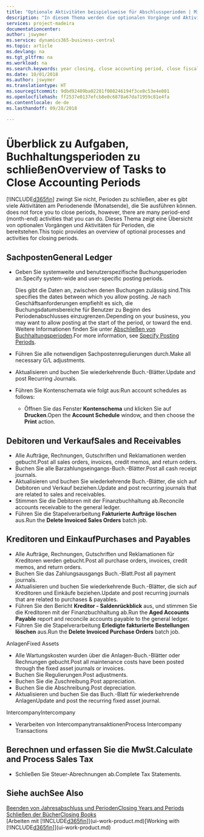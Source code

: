 ```yaml
---
title: "Optionale Aktivitäten beispielsweise für Abschlussperioden | Microsoft Docs"
description: "In diesem Thema werden die optionalen Vorgänge und Aktivitäten Abschlussbuchhaltungsperioden in  Business Central dargelegt."
services: project-madeira
documentationcenter: 
author: jswymer
ms.service: dynamics365-business-central
ms.topic: article
ms.devlang: na
ms.tgt_pltfrm: na
ms.workload: na
ms.search.keywords: year closing, close accounting period, close fiscal year, aging, creditor payments, vendor payments
ms.date: 10/01/2018
ms.author: jswymer
ms.translationtype: HT
ms.sourcegitcommit: 9dbd92409ba02281f008246194f3ce0c53e4e001
ms.openlocfilehash: ff2537e0137efcb8e0c6878a67da71959c81e4fa
ms.contentlocale: de-de
ms.lasthandoff: 09/28/2018

---
```

# <a name="overview-of-tasks-to-close-accounting-periods"></a><span data-ttu-id="13873-103">Überblick zu Aufgaben, Buchhaltungsperioden zu schließen</span><span class="sxs-lookup"><span data-stu-id="13873-103">Overview of Tasks to Close Accounting Periods</span></span>
[!INCLUDE[d365fin](includes/d365fin_md.md)] <span data-ttu-id="13873-104">zwingt Sie nicht, Perioden zu schließen, aber es gibt viele Aktivitäten am Periodenende (Monatsende), die Sie ausführen können.</span><span class="sxs-lookup"><span data-stu-id="13873-104"> does not force you to close periods, however, there are many period-end (month-end) activities that you can do.</span></span> <span data-ttu-id="13873-105">Dieses Thema zeigt eine Übersicht von optionalen Vorgängen und Aktivitäten für Perioden, die bereitstehen.</span><span class="sxs-lookup"><span data-stu-id="13873-105">This topic provides an overview of optional processes and activities for closing periods.</span></span>  

## <a name="general-ledger"></a><span data-ttu-id="13873-106">Sachposten</span><span class="sxs-lookup"><span data-stu-id="13873-106">General Ledger</span></span>
* <span data-ttu-id="13873-107">Geben Sie systemweite und benutzerspezifische Buchungsperioden an.</span><span class="sxs-lookup"><span data-stu-id="13873-107">Specify system-wide and user-specific posting periods.</span></span>  

    <span data-ttu-id="13873-108">Dies gibt die Daten an, zwischen denen Buchungen zulässig sind.</span><span class="sxs-lookup"><span data-stu-id="13873-108">This specifies the dates between which you allow posting.</span></span> <span data-ttu-id="13873-109">Je nach Geschäftsanforderungen empfiehlt es sich, die Buchungsdatumsbereiche für Benutzer zu Beginn des Periodenabschlusses einzugrenzen.</span><span class="sxs-lookup"><span data-stu-id="13873-109">Depending on your business, you may want to allow posting at the start of the period, or toward the end.</span></span> <span data-ttu-id="13873-110">Weitere Informationen finden Sie unter [Abschließen von Buchhaltungsperioden](finance-how-specify-posting-periods.md).</span><span class="sxs-lookup"><span data-stu-id="13873-110">For more information, see [Specify Posting Periods](finance-how-specify-posting-periods.md).</span></span>  
* <span data-ttu-id="13873-111">Führen Sie alle notwendigen Sachpostenregulierungen durch.</span><span class="sxs-lookup"><span data-stu-id="13873-111">Make all necessary G/L adjustments.</span></span>  
* <span data-ttu-id="13873-112">Aktualisieren und buchen Sie wiederkehrende Buch.-Blätter.</span><span class="sxs-lookup"><span data-stu-id="13873-112">Update and post Recurring Journals.</span></span>  
  <!--* Process Consolidations-->
* <span data-ttu-id="13873-113">Führen Sie Kontenschemata wie folgt aus:</span><span class="sxs-lookup"><span data-stu-id="13873-113">Run account schedules as follows:</span></span>  
  * <span data-ttu-id="13873-114">Öffnen Sie das Fenster **Kontenschema** und klicken Sie auf **Drucken**.</span><span class="sxs-lookup"><span data-stu-id="13873-114">Open the **Account Schedule** window, and then choose the **Print** action.</span></span>  

## <a name="sales-and-receivables"></a><span data-ttu-id="13873-115">Debitoren und Verkauf</span><span class="sxs-lookup"><span data-stu-id="13873-115">Sales and Receivables</span></span>
* <span data-ttu-id="13873-116">Alle Aufträge, Rechnungen, Gutschriften und Reklamationen werden gebucht.</span><span class="sxs-lookup"><span data-stu-id="13873-116">Post all sales orders, invoices, credit memos, and return orders.</span></span>  
* <span data-ttu-id="13873-117">Buchen Sie alle Barzahlungseingangs-Buch.-Blätter.</span><span class="sxs-lookup"><span data-stu-id="13873-117">Post all cash receipt journals.</span></span>  
* <span data-ttu-id="13873-118">Aktualisieren und buchen Sie wiederkehrende Buch.-Blätter, die sich auf Debitoren und Verkauf beziehen.</span><span class="sxs-lookup"><span data-stu-id="13873-118">Update and post recurring journals that are related to sales and receivables.</span></span>  
* <span data-ttu-id="13873-119">Stimmen Sie die Debitoren mit der Finanzbuchhaltung ab.</span><span class="sxs-lookup"><span data-stu-id="13873-119">Reconcile accounts receivable to the general ledger.</span></span>  
* <span data-ttu-id="13873-120">Führen Sie die Stapelverarbeitung **Fakturierte Aufträge löschen** aus.</span><span class="sxs-lookup"><span data-stu-id="13873-120">Run the **Delete Invoiced Sales Orders** batch job.</span></span>  

## <a name="purchases-and-payables"></a><span data-ttu-id="13873-121">Kreditoren und Einkauf</span><span class="sxs-lookup"><span data-stu-id="13873-121">Purchases and Payables</span></span>
* <span data-ttu-id="13873-122">Alle Aufträge, Rechnungen, Gutschriften und Reklamationen für Kreditoren werden gebucht.</span><span class="sxs-lookup"><span data-stu-id="13873-122">Post all purchase orders, invoices, credit memos, and return orders.</span></span>  
* <span data-ttu-id="13873-123">Buchen Sie das Zahlungsausgangs Buch.-Blatt.</span><span class="sxs-lookup"><span data-stu-id="13873-123">Post all payment journals.</span></span>  
* <span data-ttu-id="13873-124">Aktualisieren und buchen Sie wiederkehrende Buch.-Blätter, die sich auf Kreditoren und Einkäufe beziehen.</span><span class="sxs-lookup"><span data-stu-id="13873-124">Update and post recurring journals that are related to purchases & payables.</span></span>  
* <span data-ttu-id="13873-125">Führen Sie den Bericht **Kreditor - Saldenrückblick** aus, und stimmen Sie die Kreditoren mit der Finanzbuchhaltung ab.</span><span class="sxs-lookup"><span data-stu-id="13873-125">Run the **Aged Accounts Payable** report and reconcile accounts payable to the general ledger.</span></span>  
* <span data-ttu-id="13873-126">Führen Sie die Stapelverarbeitung **Erledigte fakturierte Bestellungen löschen** aus.</span><span class="sxs-lookup"><span data-stu-id="13873-126">Run the **Delete Invoiced Purchase Orders** batch job.</span></span>  

<span data-ttu-id="13873-127">Anlagen</span><span class="sxs-lookup"><span data-stu-id="13873-127">Fixed Assets</span></span>
* <span data-ttu-id="13873-128">Alle Wartungskosten wurden über die Anlagen-Buch.-Blätter oder Rechnungen gebucht.</span><span class="sxs-lookup"><span data-stu-id="13873-128">Post all maintenance costs have been posted through the fixed asset journals or invoices.</span></span>
* <span data-ttu-id="13873-129">Buchen Sie Regulierungen.</span><span class="sxs-lookup"><span data-stu-id="13873-129">Post adjustments.</span></span>
* <span data-ttu-id="13873-130">Buchen Sie die Zuschreibung.</span><span class="sxs-lookup"><span data-stu-id="13873-130">Post appreciation.</span></span>
* <span data-ttu-id="13873-131">Buchen Sie die Abschreibung.</span><span class="sxs-lookup"><span data-stu-id="13873-131">Post depreciation.</span></span>
* <span data-ttu-id="13873-132">Aktualisieren und buchen Sie das Buch.-Blatt für wiederkehrende Anlagen</span><span class="sxs-lookup"><span data-stu-id="13873-132">Update and post the recurring fixed asset journal.</span></span>

<span data-ttu-id="13873-133">Intercompany</span><span class="sxs-lookup"><span data-stu-id="13873-133">Intercompany</span></span>
* <span data-ttu-id="13873-134">Verarbeiten von Intercompanytransaktionen</span><span class="sxs-lookup"><span data-stu-id="13873-134">Process Intercompany Transactions</span></span>

## <a name="calculate-and-process-sales-tax"></a><span data-ttu-id="13873-135">Berechnen und erfassen Sie die MwSt.</span><span class="sxs-lookup"><span data-stu-id="13873-135">Calculate and Process Sales Tax</span></span>
* <span data-ttu-id="13873-136">Schließen Sie Steuer-Abrechnungen ab.</span><span class="sxs-lookup"><span data-stu-id="13873-136">Complete Tax Statements.</span></span>  

## <a name="see-also"></a><span data-ttu-id="13873-137">Siehe auch</span><span class="sxs-lookup"><span data-stu-id="13873-137">See Also</span></span>
[<span data-ttu-id="13873-138">Beenden von Jahresabschluss und Perioden</span><span class="sxs-lookup"><span data-stu-id="13873-138">Closing Years and Periods</span></span>](year-close-years-periods.md)  
[<span data-ttu-id="13873-139">Schließen der Bücher</span><span class="sxs-lookup"><span data-stu-id="13873-139">Closing Books</span></span>](year-close-books.md)  
<span data-ttu-id="13873-140">[Arbeiten mit [!INCLUDE[d365fin](includes/d365fin_md.md)]](ui-work-product.md)</span><span class="sxs-lookup"><span data-stu-id="13873-140">[Working with [!INCLUDE[d365fin](includes/d365fin_md.md)]](ui-work-product.md)</span></span>

